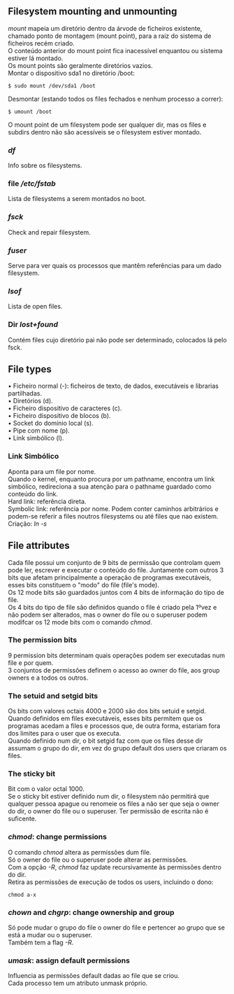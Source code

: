 ## Filesystem mounting and unmounting
*mount* mapeia um diretório dentro da árvode de ficheiros existente, chamado ponto de montagem (mount point), para a raiz do sistema de ficheiros recém criado.
<br />
O conteúdo anterior do mount point fica inacessível enquantou ou sistema estiver lá montado.
<br />
Os mount points são geralmente diretórios vazios.
<br />
Montar o dispositivo sda1 no diretório /boot:

	$ sudo mount /dev/sda1 /boot

Desmontar (estando todos os files fechados e nenhum processo a correr):

	$ umount /boot

O mount point de um filesystem pode ser qualquer dir, mas os files e subdirs dentro não são acessíveis se o filesystem estiver montado.

### *df*
Info sobre os filesystems.

### file */etc/fstab*
Lista de filesystems a serem montados no boot.

### *fsck*
Check and repair filesystem.

### *fuser*
Serve para ver quais os processos que mantêm referências para um dado filesystem.

### *lsof*
Lista de open files.

### Dir *lost+found*
Contém files cujo diretório pai não pode ser determinado, colocados lá pelo fsck.

## File types
• Ficheiro normal (-): ficheiros de texto, de dados, executáveis e librarias partilhadas.
<br />
• Diretórios (d).
<br />
• Ficheiro dispositivo de caracteres (c).
<br />
• Ficheiro dispositivo de blocos (b).
<br />
• Socket do domínio local (s).
<br />
• Pipe com nome (p).
<br />
• Link simbólico (l).

### Link Simbólico
Aponta para um file por nome.
<br />
Quando o kernel, enquanto procura por um pathname, encontra um link simbólico, redireciona a sua atenção para o pathname guardado como conteúdo do link.
<br />
Hard link: referência direta.
<br />
Symbolic link: referência por nome. Podem conter caminhos arbitrários e podem-se referir a files noutros filesystems ou até files que nao existem.
<br />
Criação: *ln -s*

## File attributes
Cada file possui um conjunto de 9 bits de permissão que controlam quem pode ler, escrever e executar o conteúdo do file. Juntamente com outros 3 bits que afetam principalmente a operação de programas executáveis, esses bits constituem o "modo" do file (file's mode).
<br />
Os 12 mode bits são guardados juntos com 4 bits de informação do tipo de file.
<br />
Os 4 bits do tipo de file são definidos quando o file é criado pela 1ºvez e não podem ser alterados, mas o owner do file ou o superuser podem modifcar os 12 mode bits com o comando *chmod*.

### The permission bits
9 permission bits determinam quais operações podem ser executadas num file e por quem.
<br />
3 conjuntos de permissões definem o acesso ao owner do file, aos group owners e a todos os outros.

### The setuid and setgid bits
Os bits com valores octais 4000 e 2000 são dos bits setuid e setgid.
<br />
Quando definidos em files executáveis, esses bits permitem que os programas acedam a files e processos que, de outra forma, estariam fora dos limites para o user que os executa.
<br />
Quando definido num dir, o bit setgid faz com que os files desse dir assumam o grupo do dir, em vez do grupo default dos users que criaram os files.

### The sticky bit
Bit com o valor octal 1000.
<br />
Se o sticky bit estiver definido num dir, o filesystem não permitirá que qualquer pessoa apague ou renomeie os files a não ser que seja o owner do dir, o owner do file ou o superuser. Ter permissão de escrita não é suficente.

### *chmod*: change permissions
O comando *chmod* altera as permissões dum file.
<br />
Só o owner do file ou o superuser pode alterar as permissões.
<br />
Com a opção *-R*, *chmod* faz update recursivamente às permissões dentro do dir.
<br />
Retira as permissões de execução de todos os users, incluindo o dono:

	chmod a-x

### *chown* and *chgrp*: change ownership and group
Só pode mudar o grupo do file o owner do file e pertencer ao grupo que se está a mudar ou o superuser.
<br />
Também tem a flag *-R*.

### *umask*: assign default permissions
Influencia as permissões default dadas ao file que se criou.
<br />
Cada processo tem um atributo unmask próprio.
